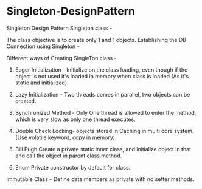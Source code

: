 # Singleton-DesignPattern
Singleton Design Pattern
Singleton class - 

The class objective is to create only 1 and 1 objects.
Establishing the DB Connection using Singleton - 

Different ways of Creating SingleTon class - 

1. Eager Initialization - 
Initialize on the class loading, even though if the object is not used it's loaded in memory when class is loaded (As it's static and initialized).

2. Lazy Initialization - 
Two threads comes in parallel, two objects can be created.

3. Synchronized Method - 
Only One thread is allowed to enter the method, which is very slow as only one thread executes.

4. Double Check Locking-
objects stored in Caching in multi core system. (Use volatile keyword, copy in memory)

5. Bill Pugh 
Create a private static inner class, and initialize object in that and call the object in parent class method.

6. Enum
Private constructor by default for class.



Immutable Class - 
Define data members as private with no setter methods.
